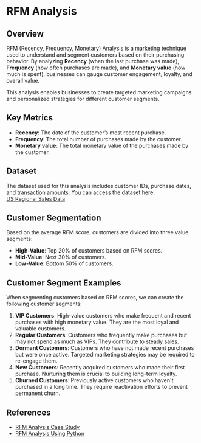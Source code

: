 # RFM Analysis

## Overview
RFM (Recency, Frequency, Monetary) Analysis is a marketing technique used to understand and segment customers based on their purchasing behavior. By analyzing **Recency** (when the last purchase was made), **Frequency** (how often purchases are made), and **Monetary value** (how much is spent), businesses can gauge customer engagement, loyalty, and overall value.

This analysis enables businesses to create targeted marketing campaigns and personalized strategies for different customer segments.

## Key Metrics
- **Recency**: The date of the customer’s most recent purchase.
- **Frequency**: The total number of purchases made by the customer.
- **Monetary value**: The total monetary value of the purchases made by the customer.

## Dataset
The dataset used for this analysis includes customer IDs, purchase dates, and transaction amounts. You can access the dataset here:  
[US Regional Sales Data](https://data.world/dataman-udit/us-regional-sales-data)

## Customer Segmentation
Based on the average RFM score, customers are divided into three value segments:
- **High-Value**: Top 20% of customers based on RFM scores.
- **Mid-Value**: Next 30% of customers.
- **Low-Value**: Bottom 50% of customers.

## Customer Segment Examples
When segmenting customers based on RFM scores, we can create the following customer segments:

1. **VIP Customers**: High-value customers who make frequent and recent purchases with high monetary value. They are the most loyal and valuable customers.
2. **Regular Customers**: Customers who frequently make purchases but may not spend as much as VIPs. They contribute to steady sales.
3. **Dormant Customers**: Customers who have not made recent purchases but were once active. Targeted marketing strategies may be required to re-engage them.
4. **New Customers**: Recently acquired customers who made their first purchase. Nurturing them is crucial to building long-term loyalty.
5. **Churned Customers**: Previously active customers who haven't purchased in a long time. They require reactivation efforts to prevent permanent churn.

## References
- [RFM Analysis Case Study](https://statso.io/rfm-analysis-case-study/)
- [RFM Analysis Using Python](https://thecleverprogrammer.com/2023/06/12/rfm-analysis-using-python/)
